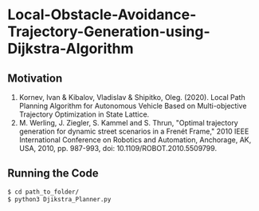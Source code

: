 # Local-Obstacle-Avoidance-Trajectory-Generation-using-Dijkstra-Algorithm

## Motivation

1. Kornev, Ivan & Kibalov, Vladislav & Shipitko, Oleg. (2020). Local Path Planning Algorithm for Autonomous Vehicle Based on Multi-objective Trajectory Optimization in State Lattice.
2. M. Werling, J. Ziegler, S. Kammel and S. Thrun, "Optimal trajectory generation for dynamic street scenarios in a Frenét Frame," 2010 IEEE International Conference on Robotics and Automation, Anchorage, AK, USA, 2010, pp. 987-993, doi: 10.1109/ROBOT.2010.5509799.




## Running the Code

```bash
$ cd path_to_folder/
$ python3 Djikstra_Planner.py
```

